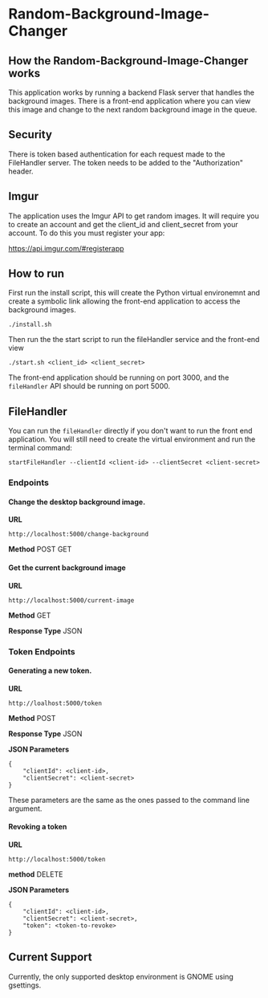 # Random-Background-Image-Changer

## How the Random-Background-Image-Changer works
This application works by running a backend Flask server that handles the background
images. There is a front-end application where you can view this image and change to the
next random background image in the queue. 

## Security
There is token based authentication for each request made to the FileHandler server. The 
token needs to be added to the "Authorization" header. 

## Imgur
The application uses the Imgur API to get random images. It will require you to create an account
and get the client_id and client_secret from your account. To do this you must register your app: 

https://api.imgur.com/#registerapp

## How to run
First run the install script, this will create the Python virtual environemnt and
create a symbolic link allowing the front-end application to access the background 
images. 
```
./install.sh
```
Then run the the start script to run the fileHandler service and the front-end view
```
./start.sh <client_id> <client_secret>
```

The front-end application should be running on port 3000, and the `fileHandler` API
should be running on port 5000. 

## FileHandler
You can run the `fileHandler` directly if you don't want to run the front end application. You will
still need to create the virtual environment and run the terminal command: 
```
startFileHandler --clientId <client-id> --clientSecret <client-secret>
```

### Endpoints
#### Change the desktop background image.

**URL**
```
http://localhost:5000/change-background
```

**Method**
POST GET

#### Get the current background image

**URL**
```
http://localhost:5000/current-image
```

**Method**
GET

**Response Type**
JSON

### Token Endpoints
#### Generating a new token.

**URL**
```
http://loalhost:5000/token
```
**Method** 
POST

**Response Type** 
JSON

**JSON Parameters**
```
{
    "clientId": <client-id>,
    "clientSecret": <client-secret>
}
```
These parameters are the same as the ones passed to the command line argument. 

#### Revoking a token

**URL**
```
http://localhost:5000/token
```

**method** 
DELETE

**JSON Parameters**
```
{
    "clientId": <client-id>,
    "clientSecret": <client-secret>,
    "token": <token-to-revoke>
}
```

## Current Support
Currently, the only supported desktop environment is GNOME using gsettings.
